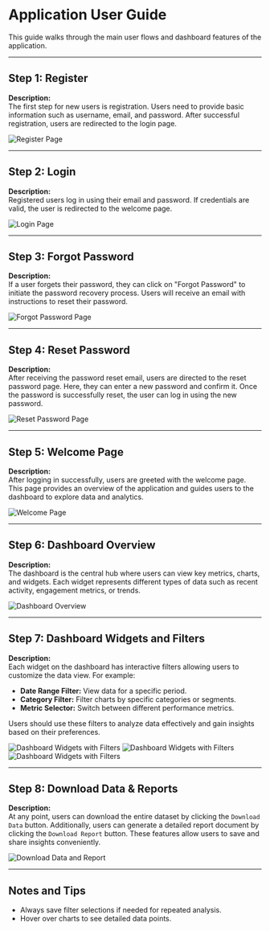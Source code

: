 # Application User Guide

This guide walks through the main user flows and dashboard features of the application.

---

## Step 1: Register

**Description:**  
The first step for new users is registration. Users need to provide basic information such as username, email, and password. After successful registration, users are redirected to the login page.

![Register Page](../assets/frontend/registration.png)

---

## Step 2: Login

**Description:**  
Registered users log in using their email and password. If credentials are valid, the user is redirected to the welcome page.  

![Login Page](../assets/frontend/login.png)

---

## Step 3: Forgot Password

**Description:**  
If a user forgets their password, they can click on "Forgot Password" to initiate the password recovery process. Users will receive an email with instructions to reset their password.  

![Forgot Password Page](../assets/frontend/forgot_password.png)

---

## Step 4: Reset Password

**Description:**  
After receiving the password reset email, users are directed to the reset password page. Here, they can enter a new password and confirm it. Once the password is successfully reset, the user can log in using the new password.  

![Reset Password Page](../assets/frontend/reset_password.png)

---

## Step 5: Welcome Page

**Description:**  
After logging in successfully, users are greeted with the welcome page. This page provides an overview of the application and guides users to the dashboard to explore data and analytics.  

![Welcome Page](../assets/frontend/welcome_page.png)

---

## Step 6: Dashboard Overview

**Description:**  
The dashboard is the central hub where users can view key metrics, charts, and widgets. Each widget represents different types of data such as recent activity, engagement metrics, or trends.

![Dashboard Overview](../assets/frontend/dashboard.png)

---

## Step 7: Dashboard Widgets and Filters

**Description:**  
Each widget on the dashboard has interactive filters allowing users to customize the data view. For example:  

- **Date Range Filter:** View data for a specific period.  
- **Category Filter:** Filter charts by specific categories or segments.  
- **Metric Selector:** Switch between different performance metrics.  

Users should use these filters to analyze data effectively and gain insights based on their preferences.

![Dashboard Widgets with Filters](../assets/frontend/filter_3.png)
![Dashboard Widgets with Filters](../assets/frontend/filter_1.png)
![Dashboard Widgets with Filters](../assets/frontend/filter_2.png)

---

## Step 8: Download Data & Reports

**Description:**  
At any point, users can download the entire dataset by clicking the `Download Data` button. Additionally, users can generate a detailed report document by clicking the `Download Report` button. These features allow users to save and share insights conveniently.  

![Download Data and Report](../assets/frontend/download_data.png)

---

## Notes and Tips

- Always save filter selections if needed for repeated analysis.  
- Hover over charts to see detailed data points.  
